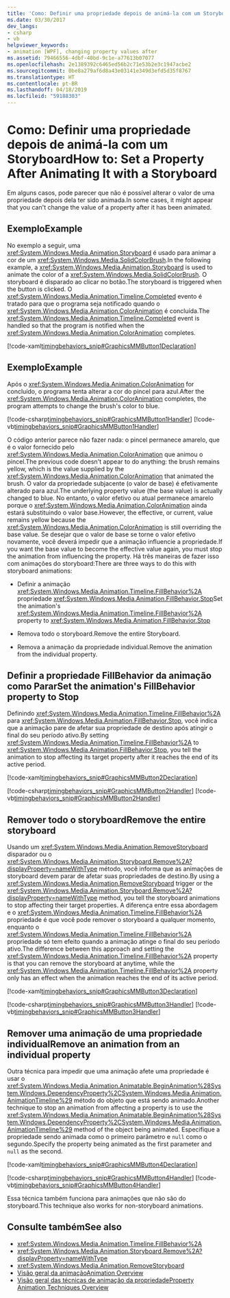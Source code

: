 ```yaml
---
title: 'Como: Definir uma propriedade depois de animá-la com um Storyboard'
ms.date: 03/30/2017
dev_langs:
- csharp
- vb
helpviewer_keywords:
- animation [WPF], changing property values after
ms.assetid: 79466556-4dbf-40bd-9c1e-a77613b07077
ms.openlocfilehash: 2e1389392c6465ed56b2c71e53b2e3c1947acbe2
ms.sourcegitcommit: 0be8a279af6d8a43e03141e349d3efd5d35f8767
ms.translationtype: HT
ms.contentlocale: pt-BR
ms.lasthandoff: 04/18/2019
ms.locfileid: "59188303"
---
```

# <a name="how-to-set-a-property-after-animating-it-with-a-storyboard"></a><span data-ttu-id="d2a4d-102">Como: Definir uma propriedade depois de animá-la com um Storyboard</span><span class="sxs-lookup"><span data-stu-id="d2a4d-102">How to: Set a Property After Animating It with a Storyboard</span></span>
<span data-ttu-id="d2a4d-103">Em alguns casos, pode parecer que não é possível alterar o valor de uma propriedade depois dela ter sido animada.</span><span class="sxs-lookup"><span data-stu-id="d2a4d-103">In some cases, it might appear that you can't change the value of a property after it has been animated.</span></span>  
  
## <a name="example"></a><span data-ttu-id="d2a4d-104">Exemplo</span><span class="sxs-lookup"><span data-stu-id="d2a4d-104">Example</span></span>  
 <span data-ttu-id="d2a4d-105">No exemplo a seguir, uma <xref:System.Windows.Media.Animation.Storyboard> é usado para animar a cor de um <xref:System.Windows.Media.SolidColorBrush>.</span><span class="sxs-lookup"><span data-stu-id="d2a4d-105">In the following example, a <xref:System.Windows.Media.Animation.Storyboard> is used to animate the color of a <xref:System.Windows.Media.SolidColorBrush>.</span></span> <span data-ttu-id="d2a4d-106">O storyboard é disparado ao clicar no botão.</span><span class="sxs-lookup"><span data-stu-id="d2a4d-106">The storyboard is triggered when the button is clicked.</span></span> <span data-ttu-id="d2a4d-107">O <xref:System.Windows.Media.Animation.Timeline.Completed> evento é tratado para que o programa seja notificado quando o <xref:System.Windows.Media.Animation.ColorAnimation> é concluída.</span><span class="sxs-lookup"><span data-stu-id="d2a4d-107">The <xref:System.Windows.Media.Animation.Timeline.Completed> event is handled so that the program is notified when the <xref:System.Windows.Media.Animation.ColorAnimation> completes.</span></span>  
  
 [!code-xaml[timingbehaviors_snip#GraphicsMMButton1Declaration](~/samples/snippets/csharp/VS_Snippets_Wpf/timingbehaviors_snip/CSharp/AnimateThenSetPropertyExample.xaml#graphicsmmbutton1declaration)]  
  
## <a name="example"></a><span data-ttu-id="d2a4d-108">Exemplo</span><span class="sxs-lookup"><span data-stu-id="d2a4d-108">Example</span></span>  
 <span data-ttu-id="d2a4d-109">Após o <xref:System.Windows.Media.Animation.ColorAnimation> for concluído, o programa tenta alterar a cor do pincel para azul.</span><span class="sxs-lookup"><span data-stu-id="d2a4d-109">After the <xref:System.Windows.Media.Animation.ColorAnimation> completes, the program attempts to change the brush's color to blue.</span></span>  
  
 [!code-csharp[timingbehaviors_snip#GraphicsMMButton1Handler](~/samples/snippets/csharp/VS_Snippets_Wpf/timingbehaviors_snip/CSharp/AnimateThenSetPropertyExample.xaml.cs#graphicsmmbutton1handler)]
 [!code-vb[timingbehaviors_snip#GraphicsMMButton1Handler](~/samples/snippets/visualbasic/VS_Snippets_Wpf/timingbehaviors_snip/visualbasic/animatethensetpropertyexample.xaml.vb#graphicsmmbutton1handler)]  
  
 <span data-ttu-id="d2a4d-110">O código anterior parece não fazer nada: o pincel permanece amarelo, que é o valor fornecido pelo <xref:System.Windows.Media.Animation.ColorAnimation> que animou o pincel.</span><span class="sxs-lookup"><span data-stu-id="d2a4d-110">The previous code doesn't appear to do anything: the brush remains yellow, which is the value supplied by the <xref:System.Windows.Media.Animation.ColorAnimation> that animated the brush.</span></span> <span data-ttu-id="d2a4d-111">O valor da propriedade subjacente (o valor de base) é efetivamente alterado para azul.</span><span class="sxs-lookup"><span data-stu-id="d2a4d-111">The underlying property value (the base value) is actually changed to blue.</span></span> <span data-ttu-id="d2a4d-112">No entanto, o valor efetivo ou atual permanece amarelo porque o <xref:System.Windows.Media.Animation.ColorAnimation> ainda estará substituindo o valor base.</span><span class="sxs-lookup"><span data-stu-id="d2a4d-112">However, the effective, or current, value remains yellow because the <xref:System.Windows.Media.Animation.ColorAnimation> is still overriding the base value.</span></span> <span data-ttu-id="d2a4d-113">Se desejar que o valor de base se torne o valor efetivo novamente, você deverá impedir que a animação influencie a propriedade.</span><span class="sxs-lookup"><span data-stu-id="d2a4d-113">If you want the base value to become the effective value again, you must stop the animation from influencing the property.</span></span> <span data-ttu-id="d2a4d-114">Há três maneiras de fazer isso com animações do storyboard:</span><span class="sxs-lookup"><span data-stu-id="d2a4d-114">There are three ways to do this with storyboard animations:</span></span>  
  
-   <span data-ttu-id="d2a4d-115">Definir a animação <xref:System.Windows.Media.Animation.Timeline.FillBehavior%2A> propriedade <xref:System.Windows.Media.Animation.FillBehavior.Stop></span><span class="sxs-lookup"><span data-stu-id="d2a4d-115">Set the animation's <xref:System.Windows.Media.Animation.Timeline.FillBehavior%2A> property to <xref:System.Windows.Media.Animation.FillBehavior.Stop></span></span>  
  
-   <span data-ttu-id="d2a4d-116">Remova todo o storyboard.</span><span class="sxs-lookup"><span data-stu-id="d2a4d-116">Remove the entire Storyboard.</span></span>  
  
-   <span data-ttu-id="d2a4d-117">Remova a animação da propriedade individual.</span><span class="sxs-lookup"><span data-stu-id="d2a4d-117">Remove the animation from the individual property.</span></span>  
  
## <a name="set-the-animations-fillbehavior-property-to-stop"></a><span data-ttu-id="d2a4d-118">Definir a propriedade FillBehavior da animação como Parar</span><span class="sxs-lookup"><span data-stu-id="d2a4d-118">Set the animation's FillBehavior property to Stop</span></span>  
 <span data-ttu-id="d2a4d-119">Definindo <xref:System.Windows.Media.Animation.Timeline.FillBehavior%2A> para <xref:System.Windows.Media.Animation.FillBehavior.Stop>, você indica que a animação pare de afetar sua propriedade de destino após atingir o final do seu período ativo.</span><span class="sxs-lookup"><span data-stu-id="d2a4d-119">By setting <xref:System.Windows.Media.Animation.Timeline.FillBehavior%2A> to <xref:System.Windows.Media.Animation.FillBehavior.Stop>, you tell the animation to stop affecting its target property after it reaches the end of its active period.</span></span>  
  
 [!code-xaml[timingbehaviors_snip#GraphicsMMButton2Declaration](~/samples/snippets/csharp/VS_Snippets_Wpf/timingbehaviors_snip/CSharp/AnimateThenSetPropertyExample.xaml#graphicsmmbutton2declaration)]  
  
 [!code-csharp[timingbehaviors_snip#GraphicsMMButton2Handler](~/samples/snippets/csharp/VS_Snippets_Wpf/timingbehaviors_snip/CSharp/AnimateThenSetPropertyExample.xaml.cs#graphicsmmbutton2handler)]
 [!code-vb[timingbehaviors_snip#GraphicsMMButton2Handler](~/samples/snippets/visualbasic/VS_Snippets_Wpf/timingbehaviors_snip/visualbasic/animatethensetpropertyexample.xaml.vb#graphicsmmbutton2handler)]  
  
## <a name="remove-the-entire-storyboard"></a><span data-ttu-id="d2a4d-120">Remover todo o storyboard</span><span class="sxs-lookup"><span data-stu-id="d2a4d-120">Remove the entire storyboard</span></span>  
 <span data-ttu-id="d2a4d-121">Usando um <xref:System.Windows.Media.Animation.RemoveStoryboard> disparador ou o <xref:System.Windows.Media.Animation.Storyboard.Remove%2A?displayProperty=nameWithType> método, você informa que as animações de storyboard devem parar de afetar suas propriedades de destino.</span><span class="sxs-lookup"><span data-stu-id="d2a4d-121">By using a <xref:System.Windows.Media.Animation.RemoveStoryboard> trigger or the <xref:System.Windows.Media.Animation.Storyboard.Remove%2A?displayProperty=nameWithType> method, you tell the storyboard animations to stop affecting their target properties.</span></span> <span data-ttu-id="d2a4d-122">A diferença entre essa abordagem e o <xref:System.Windows.Media.Animation.Timeline.FillBehavior%2A> propriedade é que você pode remover o storyboard a qualquer momento, enquanto o <xref:System.Windows.Media.Animation.Timeline.FillBehavior%2A> propriedade só tem efeito quando a animação atinge o final do seu período ativo.</span><span class="sxs-lookup"><span data-stu-id="d2a4d-122">The difference between this approach and setting the <xref:System.Windows.Media.Animation.Timeline.FillBehavior%2A> property is that you can remove the storyboard at anytime, while the <xref:System.Windows.Media.Animation.Timeline.FillBehavior%2A> property only has an effect when the animation reaches the end of its active period.</span></span>  
  
 [!code-xaml[timingbehaviors_snip#GraphicsMMButton3Declaration](~/samples/snippets/csharp/VS_Snippets_Wpf/timingbehaviors_snip/CSharp/AnimateThenSetPropertyExample.xaml#graphicsmmbutton3declaration)]  
  
 [!code-csharp[timingbehaviors_snip#GraphicsMMButton3Handler](~/samples/snippets/csharp/VS_Snippets_Wpf/timingbehaviors_snip/CSharp/AnimateThenSetPropertyExample.xaml.cs#graphicsmmbutton3handler)]
 [!code-vb[timingbehaviors_snip#GraphicsMMButton3Handler](~/samples/snippets/visualbasic/VS_Snippets_Wpf/timingbehaviors_snip/visualbasic/animatethensetpropertyexample.xaml.vb#graphicsmmbutton3handler)]  
  
## <a name="remove-an-animation-from-an-individual-property"></a><span data-ttu-id="d2a4d-123">Remover uma animação de uma propriedade individual</span><span class="sxs-lookup"><span data-stu-id="d2a4d-123">Remove an animation from an individual property</span></span>  
 <span data-ttu-id="d2a4d-124">Outra técnica para impedir que uma animação afete uma propriedade é usar o <xref:System.Windows.Media.Animation.Animatable.BeginAnimation%28System.Windows.DependencyProperty%2CSystem.Windows.Media.Animation.AnimationTimeline%29> método do objeto que está sendo animado.</span><span class="sxs-lookup"><span data-stu-id="d2a4d-124">Another technique to stop an animation from affecting a property is to use the <xref:System.Windows.Media.Animation.Animatable.BeginAnimation%28System.Windows.DependencyProperty%2CSystem.Windows.Media.Animation.AnimationTimeline%29> method of the object being animated.</span></span> <span data-ttu-id="d2a4d-125">Especifique a propriedade sendo animada como o primeiro parâmetro e `null` como o segundo.</span><span class="sxs-lookup"><span data-stu-id="d2a4d-125">Specify the property being animated as the first parameter and `null` as the second.</span></span>  
  
 [!code-xaml[timingbehaviors_snip#GraphicsMMButton4Declaration](~/samples/snippets/csharp/VS_Snippets_Wpf/timingbehaviors_snip/CSharp/AnimateThenSetPropertyExample.xaml#graphicsmmbutton4declaration)]  
  
 [!code-csharp[timingbehaviors_snip#GraphicsMMButton4Handler](~/samples/snippets/csharp/VS_Snippets_Wpf/timingbehaviors_snip/CSharp/AnimateThenSetPropertyExample.xaml.cs#graphicsmmbutton4handler)]
 [!code-vb[timingbehaviors_snip#GraphicsMMButton4Handler](~/samples/snippets/visualbasic/VS_Snippets_Wpf/timingbehaviors_snip/visualbasic/animatethensetpropertyexample.xaml.vb#graphicsmmbutton4handler)]  
  
 <span data-ttu-id="d2a4d-126">Essa técnica também funciona para animações que não são do storyboard.</span><span class="sxs-lookup"><span data-stu-id="d2a4d-126">This technique also works for non-storyboard animations.</span></span>  
  
## <a name="see-also"></a><span data-ttu-id="d2a4d-127">Consulte também</span><span class="sxs-lookup"><span data-stu-id="d2a4d-127">See also</span></span>

- <xref:System.Windows.Media.Animation.Timeline.FillBehavior%2A>
- <xref:System.Windows.Media.Animation.Storyboard.Remove%2A?displayProperty=nameWithType>
- <xref:System.Windows.Media.Animation.RemoveStoryboard>
- [<span data-ttu-id="d2a4d-128">Visão geral da animação</span><span class="sxs-lookup"><span data-stu-id="d2a4d-128">Animation Overview</span></span>](animation-overview.md)
- [<span data-ttu-id="d2a4d-129">Visão geral das técnicas de animação da propriedade</span><span class="sxs-lookup"><span data-stu-id="d2a4d-129">Property Animation Techniques Overview</span></span>](property-animation-techniques-overview.md)
